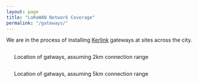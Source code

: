 ```yaml
---
layout: page
title: "LoRaWAN Network Coverage"
permalink: "/gateways/"
---
```


We are in the process of installing [Kerlink](http://www.kerlink.fr/en/) gateways at sites across the city.


<div class="row t30">
    <div class="small-12 columns">
        <img src="{{ site.urlimg }}gateways-2km.png" alt=""/>
        <p>Location of gatways, assuming 2km connection range</p>
    </div><!-- /.medium-6.columns -->
</div><!-- /.row -->

<div class="row t30">
    <div class="small-12 columns">
        <img src="{{ site.urlimg }}gateways-5km.png" alt=""/>
        <p>Location of gatways, assuming 5km connection range</p>
    </div><!-- /.medium-6.columns -->
</div><!-- /.row -->


